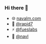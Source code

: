 ### Hi there 👋

- 🌐 [navalm.com](https://navalm.com)
- 🌱 [@rapid7](https://rapid7.com)
- ⚡ [@fueslabs](https://fues.us)
- 🚀 [@navl](https://figma.com/@navl)

<!--
**navalmonga/navalmonga** is a ✨ _special_ ✨ repository because its `README.md` (this file) appears on your GitHub profile.

Here are some ideas to get you started:

- 🔭 I’m currently working on ...
- 🌱 I’m currently learning ...
- 👯 I’m looking to collaborate on ...
- 🤔 I’m looking for help with ...
- 💬 Ask me about ...
- 📫 How to reach me: ...
- 😄 Pronouns: ...
- ⚡ Fun fact: ...
-->
